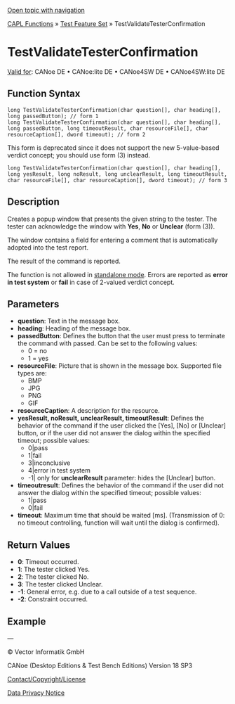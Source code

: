 [Open topic with navigation](../../../../../CANoeDEFamily.htm#Topics/CAPLFunctions/Test/Functions/CAPLfunctionTestValidateTesterConfirmation.md)

[CAPL Functions](../../CAPLfunctions.md) » [Test Feature Set](../CAPLfunctionsTFSOverview.md) » TestValidateTesterConfirmation

# TestValidateTesterConfirmation

[Valid for](../../../Shared/FeatureAvailability.md): CANoe DE • CANoe:lite DE • CANoe4SW DE • CANoe4SW:lite DE

## Function Syntax

```plaintext
long TestValidateTesterConfirmation(char question[], char heading[], long passedButton); // form 1
long TestValidateTesterConfirmation(char question[], char heading[], long passedButton, long timeoutResult, char resourceFile[], char resourceCaption[], dword timeout); // form 2
```

This form is deprecated since it does not support the new 5-value-based verdict concept; you should use form (3) instead.

```plaintext
long TestValidateTesterConfirmation(char question[], char heading[], long yesResult, long noResult, long unclearResult, long timeoutResult, char resourceFile[], char resourceCaption[], dword timeout); // form 3
```

## Description

Creates a popup window that presents the given string to the tester. The tester can acknowledge the window with **Yes**, **No** or **Unclear** (form (3)).

The window contains a field for entering a comment that is automatically adopted into the test report.

The result of the command is reported.

The function is not allowed in [standalone mode](../../../CANoeCANalyzer/RTSetup/StandaloneMode/StandaloneModeConcept.md). Errors are reported as **error in test system** or **fail** in case of 2-valued verdict concept.

## Parameters

- **question**: Text in the message box.
- **heading**: Heading of the message box.
- **passedButton**: Defines the button that the user must press to terminate the command with passed. Can be set to the following values:
  - 0 = no
  - 1 = yes
- **resourceFile**: Picture that is shown in the message box. Supported file types are:
  - BMP
  - JPG
  - PNG
  - GIF
- **resourceCaption**: A description for the resource.
- **yesResult, noResult, unclearResult, timeoutResult**: Defines the behavior of the command if the user clicked the [Yes], [No] or [Unclear] button, or if the user did not answer the dialog within the specified timeout; possible values:
  - 0|pass
  - 1|fail
  - 3|inconclusive
  - 4|error in test system
  - -1| only for **unclearResult** parameter: hides the [Unclear] button.
- **timeoutresult**: Defines the behavior of the command if the user did not answer the dialog within the specified timeout; possible values:
  - 1|pass
  - 0|fail
- **timeout**: Maximum time that should be waited [ms]. (Transmission of 0: no timeout controlling, function will wait until the dialog is confirmed).

## Return Values

- **0**: Timeout occurred.
- **1**: The tester clicked Yes.
- **2**: The tester clicked No.
- **3**: The tester clicked Unclear.
- **-1**: General error, e.g. due to a call outside of a test sequence.
- **-2**: Constraint occurred.

## Example

—

© Vector Informatik GmbH

CANoe (Desktop Editions & Test Bench Editions) Version 18 SP3

[Contact/Copyright/License](../../../Shared/ContactCopyrightLicense.md)

[Data Privacy Notice](https://www.vector.com/int/en/company/get-info/privacy-policy/)
